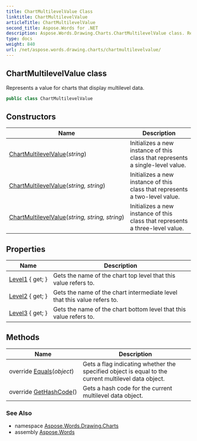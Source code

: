 ```yaml
---
title: ChartMultilevelValue Class
linktitle: ChartMultilevelValue
articleTitle: ChartMultilevelValue
second_title: Aspose.Words for .NET
description: Aspose.Words.Drawing.Charts.ChartMultilevelValue class. Represents a value for charts that display multilevel data in C#.
type: docs
weight: 840
url: /net/aspose.words.drawing.charts/chartmultilevelvalue/
---
```

## ChartMultilevelValue class

Represents a value for charts that display multilevel data.

```csharp
public class ChartMultilevelValue
```

## Constructors

| Name | Description |
| --- | --- |
| [ChartMultilevelValue](chartmultilevelvalue/#constructor)(*string*) | Initializes a new instance of this class that represents a single-level value. |
| [ChartMultilevelValue](chartmultilevelvalue/#constructor_1)(*string, string*) | Initializes a new instance of this class that represents a two-level value. |
| [ChartMultilevelValue](chartmultilevelvalue/#constructor_2)(*string, string, string*) | Initializes a new instance of this class that represents a three-level value. |

## Properties

| Name | Description |
| --- | --- |
| [Level1](../../aspose.words.drawing.charts/chartmultilevelvalue/level1/) { get; } | Gets the name of the chart top level that this value refers to. |
| [Level2](../../aspose.words.drawing.charts/chartmultilevelvalue/level2/) { get; } | Gets the name of the chart intermediate level that this value refers to. |
| [Level3](../../aspose.words.drawing.charts/chartmultilevelvalue/level3/) { get; } | Gets the name of the chart bottom level that this value refers to. |

## Methods

| Name | Description |
| --- | --- |
| override [Equals](../../aspose.words.drawing.charts/chartmultilevelvalue/equals/)(*object*) | Gets a flag indicating whether the specified object is equal to the current multilevel data object. |
| override [GetHashCode](../../aspose.words.drawing.charts/chartmultilevelvalue/gethashcode/)() | Gets a hash code for the current multilevel data object. |

### See Also

* namespace [Aspose.Words.Drawing.Charts](../../aspose.words.drawing.charts/)
* assembly [Aspose.Words](../../)
